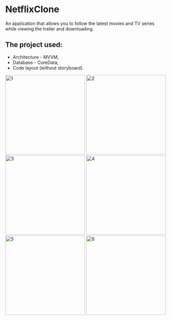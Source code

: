 # NetflixClone
An application that allows you to follow the latest movies and TV series while viewing the trailer and downloading.

## The project used:
+ Architecture - MVVM,
+ Database - CoreData,
+ Code layout (without storyboard).

<img width="250" alt="1" src="https://github.com/i40per/NetflixClone/assets/97989209/52fb41fe-10b8-41d2-aa24-17149eaebda6">
<img width="250" alt="2" src="https://github.com/i40per/NetflixClone/assets/97989209/6fdf66d1-da23-4ff6-9a88-2c8577c93387">
<img width="250" alt="3" src="https://github.com/i40per/NetflixClone/assets/97989209/aebb1c28-2882-40f5-8158-bfdcaddfd506">



<img width="250" alt="4" src="https://github.com/i40per/NetflixClone/assets/97989209/8bf97cf0-e2e4-43cf-a5b8-62490633b81e">
<img width="250" alt="5" src="https://github.com/i40per/NetflixClone/assets/97989209/41d08f1d-230c-467e-923b-02627020ad40">
<img width="250" alt="6" src="https://github.com/i40per/NetflixClone/assets/97989209/d79b935b-e4c0-4ca1-8607-ecb22ec1a8e5">
